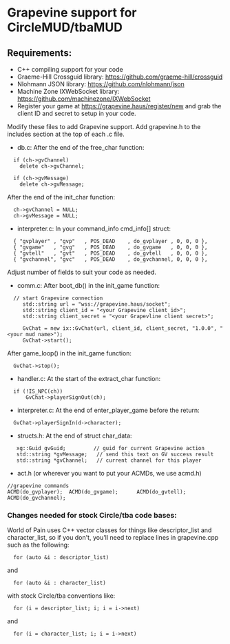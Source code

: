 # Grapevine support for CircleMUD/tbaMUD

## Requirements:
- C++ compiling support for your code
- Graeme-Hill Crossguid library: https://github.com/graeme-hill/crossguid
- Nlohmann JSON library: https://github.com/nlohmann/json
- Machine Zone IXWebSocket library: https://github.com/machinezone/IXWebSocket
- Register your game at https://grapevine.haus/register/new and grab the client ID and secret to setup in your code.

Modify these files to add Grapevine support. Add grapevine.h to the includes section at the top of each .c file.
* db.c:
After the end of the free_char function:
```
  if (ch->gvChannel)
    delete ch->gvChannel;

  if (ch->gvMessage)
    delete ch->gvMessage;
```   
After the end of the init_char function:
```
  ch->gvChannel = NULL;
  ch->gvMessage = NULL;
```
* interpreter.c:
In your command_info cmd_info[] struct:
```
  { "gvplayer" , "gvp"   , POS_DEAD    , do_gvplayer , 0, 0, 0 },
  { "gvgame"   , "gvg"   , POS_DEAD    , do_gvgame   , 0, 0, 0 },
  { "gvtell"   , "gvt"   , POS_DEAD    , do_gvtell   , 0, 0, 0 },
  { "gvchannel", "gvc"   , POS_DEAD    , do_gvchannel, 0, 0, 0 },
```
Adjust number of fields to suit your code as needed.

* comm.c:
After boot_db() in the init_game function:
```
  // start Grapevine connection
     std::string url = "wss://grapevine.haus/socket";
     std::string client_id = "<your Grapevine client id>";
     std::string client_secret = "<your Grapevline client secret>";

     GvChat = new ix::GvChat(url, client_id, client_secret, "1.0.0", "<your mud name>");
     GvChat->start();
```
After game_loop() in the init_game function:
```
  GvChat->stop();
```
* handler.c:
At the start of the extract_char function:
```
  if (!IS_NPC(ch))
      GvChat->playerSignOut(ch);
```
* interpreter.c:
At the end of enter_player_game before the return:
```
  GvChat->playerSignIn(d->character);
```
* structs.h:
At the end of struct char_data:
```
   xg::Guid gvGuid;         // guid for current Grapevine action
   std::string *gvMessage;   // send this text on GV success result
   std::string *gvChannel;   // current channel for this player
```
* act.h (or wherever you want to put your ACMDs, we use acmd.h)
```
//grapevine commands
ACMD(do_gvplayer);  ACMD(do_gvgame);      ACMD(do_gvtell);
ACMD(do_gvchannel);
```
### Changes needed for stock Circle/tba code bases:
World of Pain uses C++ vector classes for things like descriptor_list and character_list, so if you don't, you'll need to replace lines in grapevine.cpp such as the following:
```
  for (auto &i : descriptor_list) 
```
and
```
  for (auto &i : character_list)
```
with stock Circle/tba conventions like:
```
  for (i = descriptor_list; i; i = i->next)
```
and
```
  for (i = character_list; i; i = i->next)
```
